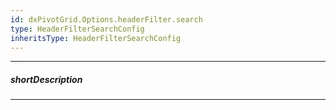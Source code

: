 ```yaml
---
id: dxPivotGrid.Options.headerFilter.search
type: HeaderFilterSearchConfig
inheritsType: HeaderFilterSearchConfig
---
```

---
##### shortDescription
<!-- Description goes here -->

---
<!-- Description goes here -->